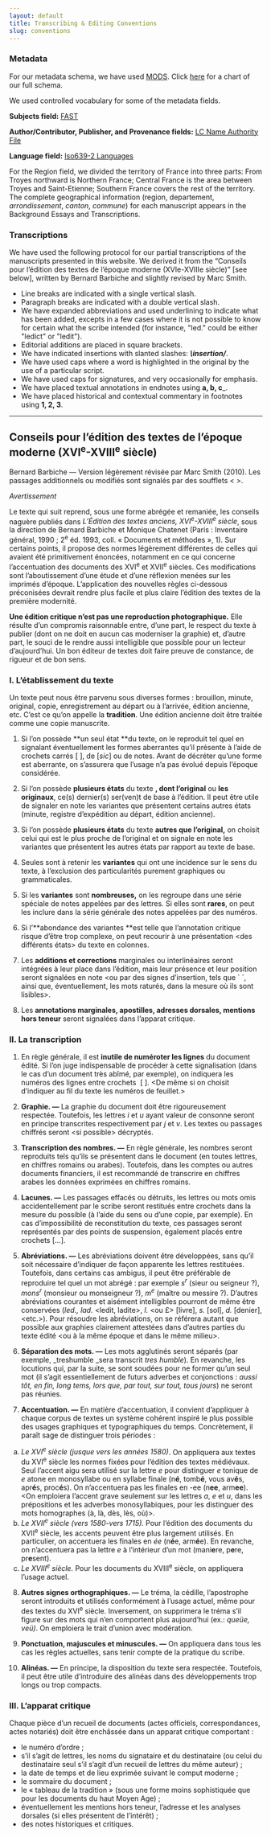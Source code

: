```yaml
---
layout: default
title: Transcribing & Editing Conventions
slug: conventions
---
```


### Metadata

For our metadata schema, we have used [MODS](http://www.loc.gov/standards/mods/). Click [here](https://paleography.library.utoronto.ca/sites/default/files/full_metadata_schema.png) for a chart of our full schema.

We used controlled vocabulary for some of the metadata fields.

**Subjects field:** [FAST](http://fast.oclc.org/searchfast/)

**Author/Contributor, Publisher, and Provenance fields:** [LC Name Authority File](http://id.loc.gov/search/?q=&q=)

**Language field:** [Iso639-2 Languages](http://id.loc.gov/vocabulary/iso639-2.html)

For the Region field, we divided the territory of France into three parts: From Troyes northward is Northern France; Central France is the area between Troyes and Saint-Etienne; Southern France covers the rest of the territory. The complete geographical information (region, departement, _arrondissement_, _canton_, _commune_) for each manuscript appears in the Background Essays and Transcriptions.

### Transcriptions

We have used the following protocol for our partial transcriptions of the manuscripts presented in this website. We derived it from the “Conseils pour l’édition des textes de l’époque moderne (XVIe-XVIIIe siècle)” [see below], written by Bernard Barbiche and slightly revised by Marc Smith.

- Line breaks are indicated with a single vertical slash.
- Paragraph breaks are indicated with a double vertical slash.
- We have expanded abbreviations and used underlining to indicate what has been added, excepts in a few cases where it is not possible to know for certain what the scribe intended (for instance, "led." could be either "ledict" or "ledit").
- Editorial additions are placed in square brackets.
- We have indicated insertions with slanted slashes: ___\insertion/___.
- We have used caps where a word is highlighted in the original by the use of a particular script.
- We have used caps for signatures, and very occasionally for emphasis.
- We have placed textual annotations in endnotes using __a, b, c___.
- We have placed historical and contextual commentary in footnotes using **1, 2, 3**.

<hr>

## Conseils pour l’édition des textes de l’époque moderne (XVI<sup>e</sup>-XVIII<sup>e</sup> siècle)

Bernard Barbiche — Version légèrement révisée par Marc Smith (2010). Les passages additionnels ou modifiés sont signalés par des soufflets < >.

_Avertissement_

Le texte qui suit reprend, sous une forme abrégée et remaniée, les conseils naguère publiés dans _L’Édition des textes anciens, XVI<sup>e</sup>-XVIII<sup>e</sup> siècle_, sous la direction de Bernard Barbiche et Monique Chatenet (Paris : Inventaire général, 1990 ; 2<sup>e</sup> éd. 1993, coll. « Docu­ments et méthodes », 1). Sur certains points, il propose des normes légèrement différentes de celles qui avaient été primitivement énoncées, notamment en ce qui concerne l’accen­tuation des documents des XVI<sup>e</sup> et XVII<sup>e</sup> siècles. Ces modifications sont l’aboutissement d’une étude et d’une réflexion menées sur les imprimés d’époque. L’application des nouvelles règles ci-dessous préconisées devrait rendre plus facile et plus claire l’édition des textes de la première modernité.

**Une édition critique n’est pas une reproduction photographique.** Elle résulte d’un compromis raisonnable entre, d’une part, le respect du texte à publier (dont on ne doit en aucun cas moderniser la graphie) et, d’autre part, le souci de le rendre aussi intelligible que possible pour un lecteur d’aujourd’hui. Un bon éditeur de textes doit faire preuve de constance, de rigueur et de bon sens.

### I. L’établissement du texte

Un texte peut nous être parvenu sous diverses formes : brouillon, minute, original, copie, enregistrement au départ ou à l’arrivée, édition ancienne, etc. C’est ce qu’on appelle la **tradition**. Une édition ancienne doit être traitée comme une copie manuscrite.

1. Si l’on possède **un seul état **du texte, on le reproduit tel quel en signalant éventuellement les formes aberrantes qu’il présente à l’aide de crochets carrés [ ], de [_sic_] ou de notes. Avant de décréter qu’une forme est aberrante, on s’assurera que l’usage n’a pas évolué depuis l’époque considérée.

1. Si l’on possède **plusieurs états** du texte **, dont l’original** ou **les originaux**, ce(s) dernier(s) ser(ven)t de base à l’édition. Il peut être utile de signaler en note les variantes que présentent certains autres états (minute, registre d’expédition au départ, édition ancienne).

1. Si l’on possède **plusieurs états** du texte **autres que l’original,** on choisit celui qui est le plus proche de l’original et on signale en note les variantes que présentent les autres états par rapport au texte de base.

1. Seules sont à retenir les **variantes** qui ont une incidence sur le sens du texte, à l’exclusion des particularités purement graphiques ou grammaticales.

1. Si les **variantes** sont **nombreuses,** on les regroupe dans une série spéciale de notes appelées par des lettres. Si elles sont **rares**, on peut les inclure dans la série générale des notes appelées par des numéros.

1. Si l’**abondance des variantes **est telle que l’annotation critique risque d’être trop complexe, on peut recourir à une présentation &lt;des différents états> du texte en colonnes.

7. Les **additions et corrections** marginales ou interlinéaires seront intégrées à leur place dans l’édition, mais leur présence et leur position seront signalées en note &lt;ou par des signes d’insertion, tels que ` ´, ainsi que, éventuellement, les mots raturés, dans la mesure où ils sont lisibles>.

8. Les **annotations marginales, apostilles, adresses dorsales, mentions hors teneur** seront signalées dans l’apparat critique.

### II. La transcription

1. En règle générale, il est **inutile de numéroter les lignes** du document édité. Si l’on juge indispensable de procéder à cette signalisation (dans le cas d’un document très abîmé, par exemple), on indiquera les numéros des lignes entre crochets  [ ]. &lt;De même si on choisit d’indiquer au fil du texte les numéros de feuillet.>

2. **Graphie. —** La graphie du document doit être rigoureusement respectée. Toutefois, les lettres _i_ et _u_ ayant valeur de consonne seront en principe transcrites respectivement par _j_ et _v_. Les textes ou passages chiffrés seront &lt;si possible> décryptés.

3. **Transcription des nombres. —** En règle générale, les nombres seront reproduits tels qu’ils se présentent dans le document (en toutes lettres, en chiffres romains ou arabes). Toutefois, dans les comptes ou autres documents financiers, il est recommandé de transcrire en chiffres arabes les données exprimées en chiffres romains.

4. **Lacunes. —** Les passages effacés ou détruits, les lettres ou mots omis accidentellement par le scribe seront restitués entre crochets dans la mesure du possible (à l’aide du sens ou d’une copie, par exemple). En cas d’impossibilité de reconstitution du texte, ces passages seront représentés par des points de suspension, également placés entre crochets […].

5. **Abréviations. —** Les abréviations doivent être développées, sans qu’il soit nécessaire d’indiquer de façon apparente les lettres restituées. Toutefois, dans certains cas ambigus, il peut être préférable de reproduire tel quel un mot abrégé : par exemple _s<sup>r</sup>_ (sieur ou seigneur ?), _mons<sup>r</sup>_ (monsieur ou monseigneur ?), _m<sup>e</sup>_ (maître ou messire ?). D’autres abréviations courantes et aisément intelligibles pourront de même être conservées (_led., lad._ &lt;ledit, ladite>, _l._ &lt;ou £> [livre], _s._ [sol], _d._ [denier], &lt;etc.>). Pour résoudre les abréviations, on se référera autant que possible aux graphies clairement attestées dans d’autres parties du texte édité &lt;ou à la même époque et dans le même milieu>.

6. **Séparation des mots. —** Les mots agglutinés seront séparés (par exemple, _treshumble _sera transcrit _tres humble_). En revanche, les locutions qui, par la suite, se sont soudées pour ne former qu’un seul mot (il s’agit essentiellement de futurs adverbes et conjonctions : _aussi tôt, en fin, long tems, lors que, par tout, sur tout, tous jours_) ne seront pas réunies.

7. **Accentuation. —** En matière d’accentuation, il convient d’appliquer à chaque corpus de textes un système cohérent inspiré le plus possible des usages graphiques et typographiques du temps. Concrètement, il paraît sage de distinguer trois périodes :

<ol type="a">
<li> <em>Le XVI<sup>e</sup> siècle (jusque vers les années 1580)</em>. On appliquera aux textes du XVI<sup>e</sup> siècle les normes fixées pour l’édition des textes médiévaux. Seul l’accent aigu sera utilisé sur la lettre <em>e</em> pour distinguer <em>e</em> tonique de <em>e</em> atone en monosyllabe ou en syllabe finale (n<strong>é</strong>, tomb<strong>é</strong>, vous av<strong>é</strong>s, apr<strong>é</strong>s, proc<strong>é</strong>s). On n’accentuera pas les finales en -ee (n<strong>ee</strong>, arm<strong>ee</strong>). &lt;On emploiera l’accent grave seulement sur les lettres <em>a</em>, <em>e</em> et <em>u</em>, dans les prépositions et les adverbes monosyllabiques, pour les distinguer des mots homographes (à, là, dès, lès, où)&gt;.</li>

<li> <em>Le XVII</em><em><sup>e</sup></em><em> siècle (vers 1580-vers 1715).</em> Pour l’édition des documents du XVII<sup>e</sup> siècle, les accents peuvent être plus largement utilisés. En particulier, on accentuera les finales en <em>ée</em> (n<strong>é</strong>e, arm<strong>é</strong>e). En revanche, on n’accentuera pas la lettre <em>e</em> à l’intérieur d’un mot (mani<strong>e</strong>re, p<strong>e</strong>re, pr<strong>e</strong>sent).</li>

<li> <em>Le XVIII<sup>e</sup> siècle.</em> Pour les documents du XVIII<sup>e</sup> siècle, on appliquera l’usage actuel.</li>
</ol>

8. **Autres signes orthographiques. —** Le tréma, la cédille, l’apostrophe seront introduits et utilisés conformément à l’usage actuel, même pour des textes du XVI<sup>e</sup> siècle. Inversement, on supprimera le tréma s’il figure sur des mots qui n’en comportent plus aujourd’hui (ex.: _queüe, veü)_. On emploiera le trait d’union avec modération.

9. **Ponctuation, majuscules et minuscules. —** On appliquera dans tous les cas les règles actuelles, sans tenir compte de la pratique du scribe.

10. **Alinéas. —** En principe, la disposition du texte sera respectée. Toutefois, il peut être utile d’introduire des alinéas dans des développements trop longs ou trop compacts.

### III. L’apparat critique

Chaque pièce d’un recueil de documents (actes officiels, correspondances, actes notariés) doit être enchâssée dans un apparat critique comportant :

- le numéro d’ordre ;
- s’il s’agit de lettres, les noms du signataire et du destinataire (ou celui du destinataire seul s’il s’agit d’un recueil de lettres du même auteur) ;
- la date de temps et de lieu exprimée suivant le comput moderne ;
- le sommaire du document ;
- le « tableau de la tradition » (sous une forme moins sophistiquée que pour les documents du haut Moyen Age) ;
- éventuellement les mentions hors teneur, l’adresse et les analyses dorsales (si elles présentent de l’intérêt) ;
- des notes historiques et critiques.